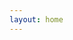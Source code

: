 ```yaml
---
layout: home
---
```


<!-- <GlslViews once="once" :ratioHeight="2.0" cases="1"/> -->

<Banner title="世间美妙的事物有很多，其中要数编程和数学。"/>
<ListItem url="https://s-yonggang.github.io/s-three/#/" text="WebRTC 共享屏幕"></ListItem>
<ListItem url="https://s-yonggang.github.io/s-three/#/webrtc-texture" text="three.js-WebRTC 视频 作为 texture、实时同步"></ListItem>
<ListItem url="https://s-yonggang.github.io/s-three/#/modelControl" text="three.js-按键控制模型移动 灯光、阴影、四元数、第三人称视角"></ListItem>
<ListItem url="https://s-yonggang.github.io/s-three/#/modelviewer" text="three.js-材质、骨骼动画"></ListItem>
<ListItem url="https://s-yonggang.github.io/s-three/#/particle" text="three.js-模型粒子化、模型粒子切换、gsap动画"></ListItem>
<ListItem url="https://s-yonggang.github.io/s-three/#/eclipse" text="three.js-天空盒背景、光、阴影、自定义顶点shader及同步的shader阴影"></ListItem>
<ListItem url="https://s-yonggang.github.io/s-three/#/gpuPoint" text="three.js-PGU 模型粒子化渲染"></ListItem>
<ListItem url="https://s-yonggang.github.io/s-three/#/customizeShader1" text="three.js-自定义shader"></ListItem>
<ListItem url="https://s-yonggang.github.io/s-three/#/flying-wires1" text="MeshLine飞线"></ListItem>
<ListItem url="https://s-yonggang.github.io/s-three/#/accelerate-the-drive" text="three.js-自定义shader、函数造型、noise噪声函数生成随机山脉、MeshLine飞线"></ListItem>
<ListItem url="https://s-yonggang.github.io/s-three/#/gpu-drive" text="three.js-WebGPU、shadertoy、镜面反射"></ListItem>
<ListItem url="https://s-yonggang.github.io/s-three/#/fresnel" text="three.js-菲涅尔shader效果"></ListItem>
<ListItem url="https://s-yonggang.github.io/s-three/#/indexed-textures1" text="three.js-ele元素对应3D对象"></ListItem>
<ListItem url="https://s-yonggang.github.io/s-three/#/indexed-textures2" text="three.js-纹理索引来拾取和着色"></ListItem>
<ListItem url="https://s-yonggang.github.io/s-three/#/offscreen-canvas" text="three.js-性能优化———web worker + 离屏渲染(深入学习ing)..."></ListItem>
<ListItem url="https://s-yonggang.github.io/s-three/#/optimize-Object1" text="three.js-性能优化———positionHelper = lonHelper + latHelper、BufferGeometryUtils.mergeGeometries合并"></ListItem>
<ListItem url="https://s-yonggang.github.io/s-three/#/optimize-Object2" text="three.js-性能优化———Tween缓冲动画"></ListItem>
<ListItem url="https://s-yonggang.github.io/s-three/#/shader-base-1" text="three.js-fragmentShader 基础图形绘制"></ListItem>
<ListItem url="https://s-yonggang.github.io/s-three/#/shader-base-2" text="three.js-vertexShader 动画"></ListItem>

<ListItem url="https://s-yonggang.github.io/magic-canvas/#/demo-1" text="canvas-取模、取余"></ListItem>
<ListItem url="https://s-yonggang.github.io/magic-canvas/#/demo-2" text="canvas-矩阵平移、变换、缩放"></ListItem>
<ListItem url="https://s-yonggang.github.io/magic-canvas/#/demo-3" text="canvas-随机数"></ListItem>
<ListItem url="https://s-yonggang.github.io/magic-canvas/#/demo-4" text="canvas-自定义个性文字"></ListItem>

<!-- <card-list :data="[
  {img:'./thumbnail/three-demo1.png',title:'',link: 'https://s-yonggang.github.io/s-three/#/modelControl'},
  {img:'./thumbnail/three-demo2.png',title:'ThreeJs-demo2',link: 'https://s-yonggang.github.io/s-three/#/modelviewer'},
  {img:'./thumbnail/three-demo3.png',title:'ThreeJs-demo3',link: 'https://s-yonggang.github.io/s-three/#/particle'},
  {img:'./thumbnail/three-demo4.png',title:'ThreeJs-demo4',link: 'https://s-yonggang.github.io/s-three/#/eclipse'},
  {img:'./thumbnail/three-demo5.png',title:'ThreeJs-WebGPU Point',link: 'https://s-yonggang.github.io/s-three/#/gpuPoint'},
  {img:'./thumbnail/three-demo6.png',title:'ThreeJs-customizeShader1',link: 'https://s-yonggang.github.io/s-three/#/customizeShader1'},
  {img:'./thumbnail/three-demo.png',title:'ThreeJs-customizeShader1',link: 'https://s-yonggang.github.io/s-three/#/shader-base-1'},
  {img:'./thumbnail/three-demo.png',title:'ThreeJs-customizeShader1',link: 'https://s-yonggang.github.io/s-three/#/shader-base-2'},
  {img:'./thumbnail/canvas-demo1.png',title:'Canvas-demo1',link: 'https://s-yonggang.github.io/magic-canvas/#/demo-1'},
  {img:'./thumbnail/canvas-demo2.png',title:'Canvas-demo1',link: 'https://s-yonggang.github.io/magic-canvas/#/demo-2'},
  {img:'./thumbnail/canvas-demo3.png',title:'Canvas-demo2',link: 'https://s-yonggang.github.io/magic-canvas/#/demo-3'},
  {img:'./thumbnail/canvas-demo4.png',title:'Canvas-demo3',link: 'https://s-yonggang.github.io/magic-canvas/#/demo-4'},
]"/> -->